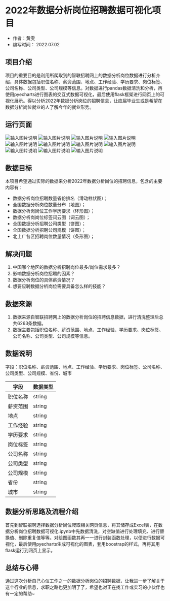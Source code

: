 # 2022年数据分析岗位招聘数据可视化项目
* 作者：黄雯
* 编写时间： 2022.07.02

## 项目介绍                     
项目的重要目的是利用所爬取到的智联招聘网上的数据分析岗位数据进行分析介绍，具体数据包括职位名称、薪资范围、地点、工作经验、学历要求、岗位标签、公司名称、公司类型、公司规模等信息。对数据进行pandas数据清洗和分析，再使用pyecharts进行图表的交互式数据可视化，最后使用flask框架进行网页上的可视化展示。得以分析2022年数据分析岗位的招聘信息，让应届毕业生或是希望在数据分析岗位就业的人了解今年的就业形势。             

## 运行页面            
![输入图片说明](%E8%BF%90%E8%A1%8C%E5%9B%BE%E7%89%87/%E9%A6%96%E9%A1%B5.png)
![输入图片说明](%E8%BF%90%E8%A1%8C%E5%9B%BE%E7%89%87/%E5%B2%97%E4%BD%8D%E6%95%B0%E9%87%8F%E6%83%85%E5%86%B51.png)
![输入图片说明](%E8%BF%90%E8%A1%8C%E5%9B%BE%E7%89%87/%E5%B2%97%E4%BD%8D%E6%95%B0%E9%87%8F%E6%83%85%E5%86%B52.png)
![输入图片说明](%E8%BF%90%E8%A1%8C%E5%9B%BE%E7%89%87/%E5%8C%97%E4%BA%AC.png)
![输入图片说明](%E8%BF%90%E8%A1%8C%E5%9B%BE%E7%89%87/%E4%B8%8A%E6%B5%B7.png)
![输入图片说明](%E8%BF%90%E8%A1%8C%E5%9B%BE%E7%89%87/%E5%B9%BF%E5%B7%9E.png)
![输入图片说明](%E8%BF%90%E8%A1%8C%E5%9B%BE%E7%89%87/%E6%8A%80%E8%83%BD.png)
![输入图片说明](%E8%BF%90%E8%A1%8C%E5%9B%BE%E7%89%87/%E5%B7%A5%E4%BD%9C%E7%BB%8F%E9%AA%8C.png)
![输入图片说明](%E8%BF%90%E8%A1%8C%E5%9B%BE%E7%89%87/%E5%AD%A6%E5%8E%86.png)
![输入图片说明](%E8%BF%90%E8%A1%8C%E5%9B%BE%E7%89%87/%E5%85%AC%E5%8F%B81.png)
![输入图片说明](%E8%BF%90%E8%A1%8C%E5%9B%BE%E7%89%87/%E5%85%AC%E5%8F%B82.png)

## 数据目标                  
本项目希望通过实际的数据来分析2022年数据分析岗位的招聘信息，包含的主要内容有：               
- 数据分析岗位招聘数量省份排名（滑动柱状图）；
- 全国数据分析岗位数量分布（地图）；              
- 数据分析岗岗位工作学历要求（环形图）；                 
- 数据分析岗岗位标签词云图（词云图）；              
- 全国数据分析招聘公司类型（饼图）；             
- 全国数据分析招聘公司规模（饼图）；             
- 北上广各区招聘岗位数量情况（条形图）；              

## 解决问题                   
1. 中国哪个地区的数据分析招聘岗位最多/岗位需求最多？               
2. 影响数据分析岗位招聘的因素？                
3. 数据分析岗位的具体薪资情况？
4. 想要应聘数据分析岗位需要具备怎么样的技能？             

## 数据来源                     
1. 数据来源自智联招聘网上的数据分析岗位的招聘信息数据，进行清洗整理后总共6263条数据。
2. 数据主要包括职位名称、薪资范围、地点、工作经验、学历要求、岗位标签、公司名称、公司类型、公司规模等信息。

## 数据说明                   
字段：职位名称、薪资范围、地点、工作经验、学历要求、岗位标签、公司名称、公司类型、公司规模、省份、城市


| 字段     | 数据类型   |
|--------|--------|
| 职位名称   | string  |
| 薪资范围 | string  |
| 地点    | string |
| 工作经验     | string |
| 学历要求   | string |
| 岗位标签     | string |
| 公司名称 | string  |
| 公司类型     | string |
| 公司规模   | string |
| 省份  | string |
| 城市   | string |


## 数据分析思路及流程介绍
首先到智联招聘选择数据分析岗位爬取相关网页信息，将其储存成Excel表，在数据分析岗位招聘数据可视化.ipynb中先数据清洗，对空缺值进行处理填充、进行替换值、删除重复值等等。对绘图函数其再一一进行封装函数处理，以便进行数据可视化，最后使用pyecharts生成可视化的图表，套用boostrap的样式，再将其用flask运行到网页上显示。

## 总结与心得
通过这次分析自己心仪工作之一的数据分析岗位的招聘数据，让我进一步了解关于这个行业的信息，求职之路也更加明了了，希望也对正在找工作或实习的小伙伴也有一定的帮助~
